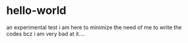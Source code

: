 # hello-world
an experimental test
i am here to minimize the need of me to write the codes bcz i am very bad at it....
